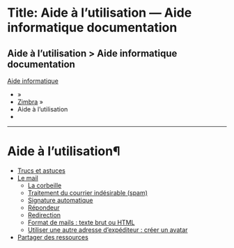 # Title: Aide à l’utilisation — Aide informatique  documentation

## Aide à l’utilisation > Aide informatique  documentation 

 [Aide informatique](https://doc.telecom-paris.fr/zimbra/../index.html)

  * [](https://doc.telecom-paris.fr/zimbra/../index.html) »
  * [Zimbra](https://doc.telecom-paris.fr/zimbra/index.html) »
  * Aide à l’utilisation
  * 

* * *

# Aide à l’utilisation¶

  * [Trucs et astuces](general.html)
  * [Le mail](mail.html)
    * [La corbeille](mail.html#la-corbeille)
    * [Traitement du courrier indésirable (spam)](mail.html#traitement-du-courrier-indesirable-spam)
    * [Signature automatique](mail.html#signature-automatique)
    * [Répondeur](mail.html#repondeur)
    * [Redirection](mail.html#redirection)
    * [Format de mails : texte brut ou HTML](mail.html#format-de-mails-texte-brut-ou-html)
    * [Utiliser une autre adresse d’expéditeur : créer un avatar](mail.html#utiliser-une-autre-adresse-d-expediteur-creer-un-avatar)
  * [Partager des ressources](partage.html)

